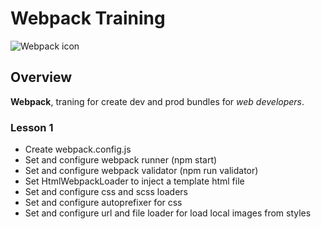 # Webpack Training

![Webpack icon](https://s3.amazonaws.com/media-p.slid.es/uploads/261398/images/1650407/2015-08-18_20_38_57.gif)

## Overview

**Webpack**, traning for create dev and prod bundles for *web developers*.

### Lesson 1

* Create webpack.config.js
* Set and configure webpack runner (npm start)
* Set and configure webpack validator (npm run validator)
* Set HtmlWebpackLoader to inject a template html file
* Set and configure css and scss loaders
* Set and configure autoprefixer for css
* Set and configure url and file loader for load local images from styles